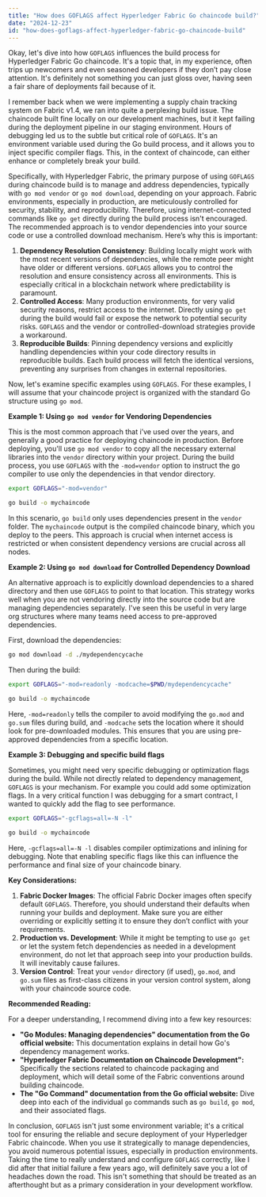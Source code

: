```yaml
---
title: "How does GOFLAGS affect Hyperledger Fabric Go chaincode build?"
date: "2024-12-23"
id: "how-does-goflags-affect-hyperledger-fabric-go-chaincode-build"
---
```


Okay, let's dive into how `GOFLAGS` influences the build process for Hyperledger Fabric Go chaincode. It's a topic that, in my experience, often trips up newcomers and even seasoned developers if they don’t pay close attention. It's definitely not something you can just gloss over, having seen a fair share of deployments fail because of it.

I remember back when we were implementing a supply chain tracking system on Fabric v1.4, we ran into quite a perplexing build issue. The chaincode built fine locally on our development machines, but it kept failing during the deployment pipeline in our staging environment. Hours of debugging led us to the subtle but critical role of `GOFLAGS`. It's an environment variable used during the Go build process, and it allows you to inject specific compiler flags. This, in the context of chaincode, can either enhance or completely break your build.

Specifically, with Hyperledger Fabric, the primary purpose of using `GOFLAGS` during chaincode build is to manage and address dependencies, typically with `go mod vendor` or `go mod download`, depending on your approach. Fabric environments, especially in production, are meticulously controlled for security, stability, and reproducibility. Therefore, using internet-connected commands like `go get` directly during the build process isn't encouraged. The recommended approach is to vendor dependencies into your source code or use a controlled download mechanism. Here’s why this is important:

1.  **Dependency Resolution Consistency**: Building locally might work with the most recent versions of dependencies, while the remote peer might have older or different versions. `GOFLAGS` allows you to control the resolution and ensure consistency across all environments. This is especially critical in a blockchain network where predictability is paramount.
2.  **Controlled Access**: Many production environments, for very valid security reasons, restrict access to the internet. Directly using `go get` during the build would fail or expose the network to potential security risks. `GOFLAGS` and the vendor or controlled-download strategies provide a workaround.
3.  **Reproducible Builds**: Pinning dependency versions and explicitly handling dependencies within your code directory results in reproducible builds. Each build process will fetch the identical versions, preventing any surprises from changes in external repositories.

Now, let's examine specific examples using `GOFLAGS`. For these examples, I will assume that your chaincode project is organized with the standard Go structure using `go mod`.

**Example 1: Using `go mod vendor` for Vendoring Dependencies**

This is the most common approach that i’ve used over the years, and generally a good practice for deploying chaincode in production. Before deploying, you'll use `go mod vendor` to copy all the necessary external libraries into the `vendor` directory within your project. During the build process, you use `GOFLAGS` with the `-mod=vendor` option to instruct the go compiler to use only the dependencies in that vendor directory.

```bash
export GOFLAGS="-mod=vendor"

go build -o mychaincode
```

In this scenario, `go build` only uses dependencies present in the `vendor` folder. The `mychaincode` output is the compiled chaincode binary, which you deploy to the peers. This approach is crucial when internet access is restricted or when consistent dependency versions are crucial across all nodes.

**Example 2: Using `go mod download` for Controlled Dependency Download**

An alternative approach is to explicitly download dependencies to a shared directory and then use `GOFLAGS` to point to that location. This strategy works well when you are not vendoring directly into the source code but are managing dependencies separately. I've seen this be useful in very large org structures where many teams need access to pre-approved dependencies.

First, download the dependencies:

```bash
go mod download -d ./mydependencycache
```

Then during the build:

```bash
export GOFLAGS="-mod=readonly -modcache=$PWD/mydependencycache"

go build -o mychaincode
```

Here, `-mod=readonly` tells the compiler to avoid modifying the `go.mod` and `go.sum` files during build, and `-modcache` sets the location where it should look for pre-downloaded modules. This ensures that you are using pre-approved dependencies from a specific location.

**Example 3: Debugging and specific build flags**

Sometimes, you might need very specific debugging or optimization flags during the build. While not directly related to dependency management, `GOFLAGS` is your mechanism. For example you could add some optimization flags. In a very critical function I was debugging for a smart contract, I wanted to quickly add the flag to see performance.

```bash
export GOFLAGS="-gcflags=all=-N -l"

go build -o mychaincode
```

Here, `-gcflags=all=-N -l` disables compiler optimizations and inlining for debugging. Note that enabling specific flags like this can influence the performance and final size of your chaincode binary.

**Key Considerations:**

1.  **Fabric Docker Images**: The official Fabric Docker images often specify default `GOFLAGS`. Therefore, you should understand their defaults when running your builds and deployment. Make sure you are either overriding or explicitly setting it to ensure they don’t conflict with your requirements.
2.  **Production vs. Development**: While it might be tempting to use `go get` or let the system fetch dependencies as needed in a development environment, do not let that approach seep into your production builds. It will inevitably cause failures.
3.  **Version Control**: Treat your `vendor` directory (if used), `go.mod`, and `go.sum` files as first-class citizens in your version control system, along with your chaincode source code.

**Recommended Reading:**

For a deeper understanding, I recommend diving into a few key resources:

*   **"Go Modules: Managing dependencies" documentation from the Go official website:** This documentation explains in detail how Go's dependency management works.
*   **"Hyperledger Fabric Documentation on Chaincode Development":** Specifically the sections related to chaincode packaging and deployment, which will detail some of the Fabric conventions around building chaincode.
*   **The "Go Command" documentation from the Go official website:** Dive deep into each of the individual `go` commands such as `go build`, `go mod`, and their associated flags.

In conclusion, `GOFLAGS` isn't just some environment variable; it's a critical tool for ensuring the reliable and secure deployment of your Hyperledger Fabric chaincode. When you use it strategically to manage dependencies, you avoid numerous potential issues, especially in production environments. Taking the time to really understand and configure `GOFLAGS` correctly, like I did after that initial failure a few years ago, will definitely save you a lot of headaches down the road. This isn't something that should be treated as an afterthought but as a primary consideration in your development workflow.
